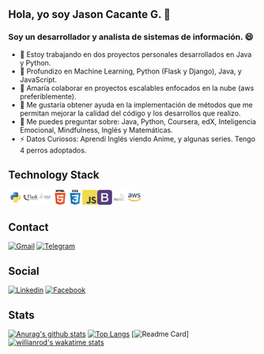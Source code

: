 ## Hola, yo soy Jason Cacante G. 👋 
### Soy un desarrollador y analista de sistemas de información. :smile:

- 🔭 Estoy trabajando en dos proyectos personales desarrollados en Java y Python.
- 🌱 Profundizo en Machine Learning, Python (Flask y Django), Java, y JavaScript.
- 👯 Amaría colaborar en proyectos escalables enfocados en la nube (aws preferiblemente).
- 🤔 Me gustaría obtener ayuda en la implementación de métodos que me permitan mejorar la calidad del código y los desarrollos que realizo.
- 💬 Me puedes preguntar sobre: Java, Python, Coursera, edX, Inteligencia Emocional, Mindfulness, Inglés y Matemáticas.
- ⚡ Datos Curiosos: Aprendí Inglés viendo Anime, y algunas series. Tengo 4 perros adoptados.

## Technology Stack
<img align="left" alt="Python" width="30px" title="Python" src="https://raw.githubusercontent.com/github/explore/80688e429a7d4ef2fca1e82350fe8e3517d3494d/topics/python/python.png"/>
<img align="left" alt="Flask" width="30px" title="Flask" src="https://raw.githubusercontent.com/github/explore/80688e429a7d4ef2fca1e82350fe8e3517d3494d/topics/flask/flask.png"/>
<img align="left" alt="Java" width="30px" title="Java" src="https://raw.githubusercontent.com/github/explore/80688e429a7d4ef2fca1e82350fe8e3517d3494d/topics/java/java.png"/>
<img align="left" alt="HTML5" width="30px" title="HTML5" src="https://raw.githubusercontent.com/github/explore/80688e429a7d4ef2fca1e82350fe8e3517d3494d/topics/html/html.png"/>
<img align="left" alt="CSS3" width="30px" title="CSS3" src="https://raw.githubusercontent.com/github/explore/80688e429a7d4ef2fca1e82350fe8e3517d3494d/topics/css/css.png"/>
<img align="left" alt="JavaScript" width="30px"  title="JavaSript" src="https://raw.githubusercontent.com/github/explore/80688e429a7d4ef2fca1e82350fe8e3517d3494d/topics/javascript/javascript.png"/>
<img align="left" alt="Bootstrap" width="30px" title="Bootstrap" src="https://raw.githubusercontent.com/github/explore/80688e429a7d4ef2fca1e82350fe8e3517d3494d/topics/bootstrap/bootstrap.png"/>
<img align="left" alt="MySql" width="30px" title="MySql" src="https://raw.githubusercontent.com/github/explore/80688e429a7d4ef2fca1e82350fe8e3517d3494d/topics/mysql/mysql.png"/>
<img align="left" alt="Amazon aws" width="30px" title="Amazon aws" src="https://raw.githubusercontent.com/github/explore/fbceb94436312b6dacde68d122a5b9c7d11f9524/topics/aws/aws.png"/>

<br></br>
## Contact
[![Gmail](https://img.shields.io/badge/Gmail-D14836?style=for-the-badge&logo=gmail&logoColor=white&)](mailto:jason.cacante@gmail.com)
[![Telegram](https://img.shields.io/badge/Telegram-2CA5E0?style=for-the-badge&logo=telegram&logoColor=white)](https://t.me/JasonCacante)

## Social
[![Linkedin](https://img.shields.io/badge/LinkedIn-0077B5?style=for-the-badge&logo=linkedin&logoColor=white)](https://www.linkedin.com/in/JasonCacante)
[![Facebook](https://img.shields.io/badge/Facebook-1877F2?style=for-the-badge&logo=facebook&logoColor=white)](https://www.facebook.com/JasonCacante/)

## Stats
[![Anurag's github stats](https://github-readme-stats.vercel.app/api?username=JasonCacante&show_icons=true&theme=radical)](https://github.com/JasonCacante/JasonCacante)
[![Top Langs](https://github-readme-stats.vercel.app/api/top-langs/?username=JasonCacante)](https://github.com/JasonCacante/JasonCacante)
[![Readme Card](https://github-readme-stats.vercel.app/api/pin/?username=JasonCacante&repo=Cafeteria_pyFlask&show_owner=JasonCacante&bg_color=#00008b)]
[![willianrod's wakatime stats](https://github-readme-stats.vercel.app/api/wakatime?username=@JasonCacante)](https://github.com/JasonCacante/JasonCacante)
